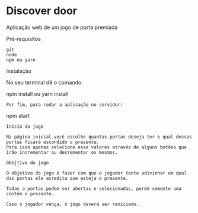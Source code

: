 # Discover door

Aplicação web de um jogo de porta premiada

Pré-requisitos

```
git
node
npm ou yarn
```

Instalação

No seu terminal dê o comando:

npm install ou yarn install

```
Por fim, para rodar a aplicação no servidor:

```
npm start

```
Início do jogo

Na página inicial você escolhe quantas portas deseja ter e qual dessas portas ficará escondido o presente.
Para isso apenas selecione esse valores através de alguns botões que irão incrementar ou decrementar os mesmos.

Obejtivo do jogo

O objetivo do jogo é fazer com que o jogador tente adivinhar em qual das portas ele acredita que esteja o presente.

Todas a portas podem ser abertas e selecionadas, porém somente uma contém o presente.

Caso o jogador vença, o jogo deverá ser reniciado.

